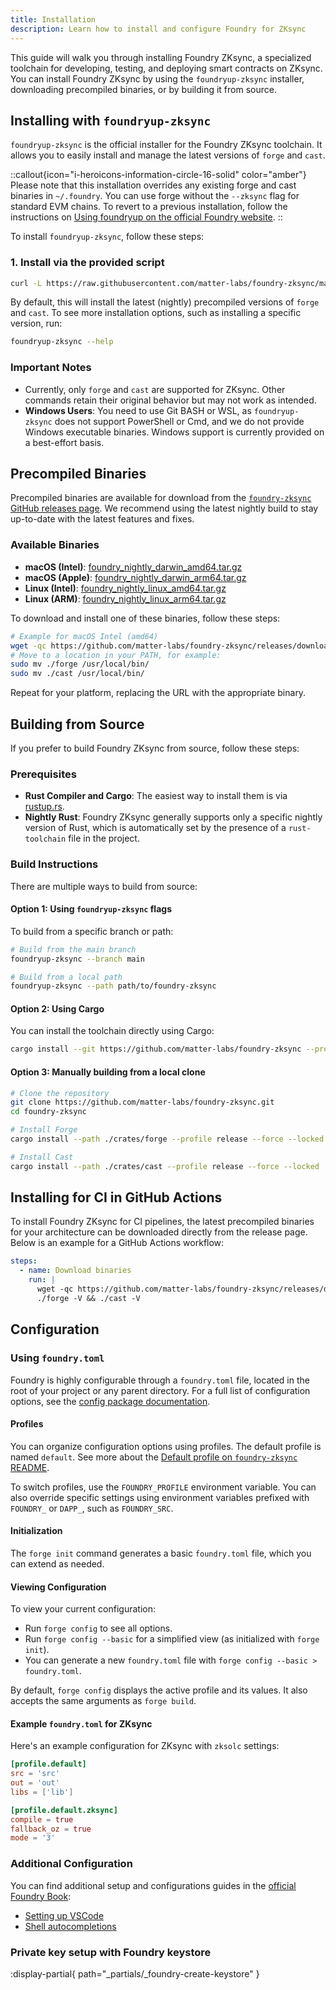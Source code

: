 ```yaml
---
title: Installation
description: Learn how to install and configure Foundry for ZKsync
---
```


This guide will walk you through installing Foundry ZKsync, a specialized toolchain
for developing, testing, and deploying smart contracts on ZKsync. You can install
Foundry ZKsync by using the `foundryup-zksync` installer, downloading precompiled binaries, or by building it from source.

## Installing with `foundryup-zksync`

`foundryup-zksync` is the official installer for the Foundry ZKsync toolchain.
It allows you to easily install and manage the latest versions of `forge` and `cast`.

::callout{icon="i-heroicons-information-circle-16-solid" color="amber"}
Please note that this installation overrides any existing forge and cast binaries in `~/.foundry`.
You can use forge without the `--zksync` flag for standard EVM chains. To revert to a previous installation, follow the instructions
on [Using foundryup on the official Foundry website](https://book.getfoundry.sh/getting-started/installation#using-foundryup).
::

To install `foundryup-zksync`, follow these steps:

### 1. Install via the provided script

```bash
curl -L https://raw.githubusercontent.com/matter-labs/foundry-zksync/main/install-foundry-zksync | bash
```

By default, this will install the latest (nightly) precompiled versions
of `forge` and `cast`. To see more installation options, such as installing a specific version, run:

```bash
foundryup-zksync --help
```

### Important Notes

- Currently, only `forge` and `cast` are supported for ZKsync. Other commands retain their original behavior but may not work as intended.
- **Windows Users**: You need to use Git BASH or WSL, as `foundryup-zksync` does not support PowerShell or Cmd,
and we do not provide Windows executable binaries. Windows support is currently provided on a best-effort basis.

## Precompiled Binaries

Precompiled binaries are available for download from the
[`foundry-zksync` GitHub releases page](https://github.com/matter-labs/foundry-zksync/releases).
We recommend using the latest nightly build to stay up-to-date with the latest features and fixes.

### Available Binaries

- **macOS (Intel)**: [foundry_nightly_darwin_amd64.tar.gz](https://github.com/matter-labs/foundry-zksync/releases/download/nightly/foundry_nightly_darwin_amd64.tar.gz)
- **macOS (Apple)**: [foundry_nightly_darwin_arm64.tar.gz](https://github.com/matter-labs/foundry-zksync/releases/download/nightly/foundry_nightly_darwin_arm64.tar.gz)
- **Linux (Intel)**: [foundry_nightly_linux_amd64.tar.gz](https://github.com/matter-labs/foundry-zksync/releases/download/nightly/foundry_nightly_linux_amd64.tar.gz)
- **Linux (ARM)**: [foundry_nightly_linux_arm64.tar.gz](https://github.com/matter-labs/foundry-zksync/releases/download/nightly/foundry_nightly_linux_arm64.tar.gz)

To download and install one of these binaries, follow these steps:

```bash
# Example for macOS Intel (amd64)
wget -qc https://github.com/matter-labs/foundry-zksync/releases/download/nightly/foundry_nightly_darwin_amd64.tar.gz -O - | tar -xz
# Move to a location in your PATH, for example:
sudo mv ./forge /usr/local/bin/
sudo mv ./cast /usr/local/bin/
```

Repeat for your platform, replacing the URL with the appropriate binary.

## Building from Source

If you prefer to build Foundry ZKsync from source, follow these steps:

### Prerequisites

- **Rust Compiler and Cargo**: The easiest way to install them is via [rustup.rs](https://rustup.rs/).
- **Nightly Rust**: Foundry ZKsync generally supports only a specific nightly version
of Rust, which is automatically set by the presence of a `rust-toolchain` file in the project.

### Build Instructions

There are multiple ways to build from source:

#### Option 1: Using `foundryup-zksync` flags

To build from a specific branch or path:

```bash
# Build from the main branch
foundryup-zksync --branch main

# Build from a local path
foundryup-zksync --path path/to/foundry-zksync
```

#### Option 2: Using Cargo

You can install the toolchain directly using Cargo:

```bash
cargo install --git https://github.com/matter-labs/foundry-zksync --profile release --locked forge cast
```

#### Option 3: Manually building from a local clone

```bash
# Clone the repository
git clone https://github.com/matter-labs/foundry-zksync.git
cd foundry-zksync

# Install Forge
cargo install --path ./crates/forge --profile release --force --locked

# Install Cast
cargo install --path ./crates/cast --profile release --force --locked
```

## Installing for CI in GitHub Actions

To install Foundry ZKsync for CI pipelines, the latest precompiled binaries for your
architecture can be downloaded directly from the release page. Below is an example for a GitHub Actions workflow:

```yaml
steps:
  - name: Download binaries
    run: |
      wget -qc https://github.com/matter-labs/foundry-zksync/releases/download/nightly/foundry_nightly_linux_amd64.tar.gz -O - | tar -xz
      ./forge -V && ./cast -V
```

## Configuration

### Using `foundry.toml`

Foundry is highly configurable through a `foundry.toml` file, located in the root of your project or any parent directory.
For a full list of configuration options, see the [config package documentation](https://github.com/matter-labs/foundry-zksync/blob/main/crates/config/README.md#all-options).

#### Profiles

You can organize configuration options using profiles. The default profile is named `default`. See more about the [Default profile on `foundry-zksync` README](https://github.com/matter-labs/foundry-zksync/blob/main/crates/config/README.md#default-profile).

To switch profiles, use the `FOUNDRY_PROFILE` environment variable. You can also override specific settings using environment variables prefixed
with `FOUNDRY_` or `DAPP_`, such as `FOUNDRY_SRC`.

#### Initialization

The `forge init` command generates a basic `foundry.toml` file, which you can extend as needed.

#### Viewing Configuration

To view your current configuration:

- Run `forge config` to see all options.
- Run `forge config --basic` for a simplified view (as initialized with `forge init`).
- You can generate a new `foundry.toml` file with `forge config --basic > foundry.toml`.

By default, `forge config` displays the active profile and its values. It also accepts the same arguments as `forge build`.

#### Example `foundry.toml` for ZKsync

Here's an example configuration for ZKsync with `zksolc` settings:

```toml
[profile.default]
src = 'src'
out = 'out'
libs = ['lib']

[profile.default.zksync]
compile = true
fallback_oz = true
mode = '3'
```

### Additional Configuration

You can find additional setup and configurations guides in the [official Foundry Book](https://book.getfoundry.sh/):

- [Setting up VSCode](https://book.getfoundry.sh/config/vscode)
- [Shell autocompletions](https://book.getfoundry.sh/config/shell-autocompletion)

### Private key setup with Foundry keystore

:display-partial{ path="_partials/_foundry-create-keystore" }
